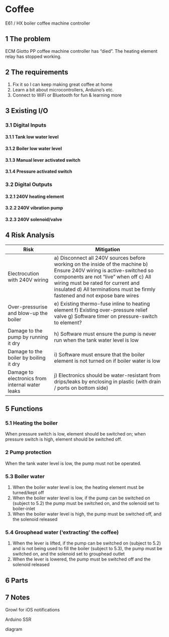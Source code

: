# Coffee
E61 / HX boiler coffee machine controller

## 1 The problem
ECM Giotto PP coffee machine controller has “died”. The heating element relay has stopped working.
## 2 The requirements
1. Fix it so I can keep making great coffee at home
2. Learn a bit about microcontrollers, Arduino’s etc.
3. Connect to WiFi or Bluetooth for fun & learning more
## 3 Existing I/O
### 3.1 Digital Inputs
#### 3.1.1 Tank low water level
#### 3.1.2 Boiler low water level
#### 3.1.3 Manual lever activated switch
#### 3.1.4 Pressure activated switch
### 3.2 Digital Outputs
#### 3.2.1 240V heating element
#### 3.2.2 240V vibration pump
#### 3.2.3 240V solenoid/valve
## 4 Risk Analysis
Risk | Mitigation
---- | ----------
Electrocution with 240V wiring | a)	Disconnect all 240V sources before working on the inside of the machine b)	Ensure 240V wiring is active-switched so components are not “live” when off c)	All wiring must be rated for current and insulated d)	All terminations must be firmly fastened and not expose bare wires
Over-pressurise and blow-up the boiler | e)	Existing thermo-fuse inline to heating element f)	Existing over-pressure relief valve g)	Software timer on pressure-switch to element?
Damage to the pump by running it dry | h)	Software must ensure the pump is never run when the tank water level is low
Damage to the boiler by boiling it dry | i)	Software must ensure that the boiler element is not turned on if boiler water is low
Damage to electronics from internal water leaks | j)	Electronics should be water-resistant from drips/leaks by enclosing in plastic (with drain / ports on bottom side)
## 5 Functions
### 5.1 Heating the boiler
When pressure switch is low, element should be switched on; when pressure switch is high, element should be switched off.
### 2 Pump protection
When the tank water level is low, the pump must not be operated.
### 5.3 Boiler water
1. When the boiler water level is low, the heating element must be turned/kept off
2. When the boiler water level is low, if the pump can be switched on (subject to 5.2) the pump must be switched on, and the solenoid set to boiler-inlet
3. When the boiler water level is high, the pump must be switched off, and the solenoid released
### 5.4 Grouphead water (‘extracting’ the coffee)
1. When the lever is lifted, if the pump can be switched on (subject to 5.2) and is not being used to fill the boiler (subject to 5.3), the pump must be switched on, and the solenoid set to grouphead outlet
2. When the lever is lowered, the pump must be switched off and the solenoid released
## 6 Parts
 
## 7 Notes
Growl for iOS notifications

Arduino SSR

diagram

